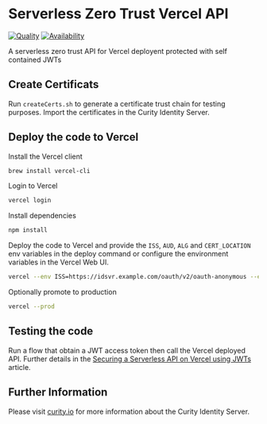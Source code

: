 # Serverless Zero Trust Vercel API

[![Quality](https://img.shields.io/badge/quality-experiment-red)](https://curity.io/resources/code-examples/status/)
[![Availability](https://img.shields.io/badge/availability-source-blue)](https://curity.io/resources/code-examples/status/)

A serverless zero trust API for Vercel deployent protected with self contained JWTs

## Create Certificats

Run `createCerts.sh` to generate a certificate trust chain for testing purposes. Import the certificates in the Curity Identity Server.

## Deploy the code to Vercel

Install the Vercel client
```sh
brew install vercel-cli
```

Login to Vercel
```sh
vercel login
```

Install dependencies
```sh
npm install
```

Deploy the code to Vercel and provide the `ISS`, `AUD`, `ALG` and `CERT_LOCATION` env variables in the deploy command or configure the environment variables in the Vercel Web UI.
```sh
vercel --env ISS=https://idsvr.example.com/oauth/v2/oauth-anonymous --env AUD=www --env ALG='RS256' --env CERT_LOCATION='../certs' deploy
```

Optionally promote to production
```sh
vercel --prod
```

## Testing the code
Run a flow that obtain a JWT access token then call the Vercel deployed API. Further details in the [Securing a Serverless API on Vercel using JWTs](https://curity.io/resources/learn/serverless-zero-trust-api-on-vercel) article.

## Further Information

Please visit [curity.io](https://curity.io/) for more information about the Curity Identity Server.
